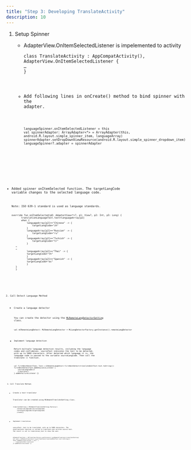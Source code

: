 ```yaml
---
title: "Step 3: Developing TranslateActivity"
description: 10
---
```


1. Setup Spinner

   - AdapterView.OnItemSelectedListener is impelemented to activity

     <pre><div id="copy-button22" class="copy-btn" title="Copy" onclick="copyCode(this.id)"></div><code>class TranslateActivity : AppCompatActivity(), AdapterView.OnItemSelectedListener {
     …
     }

   - Add following lines in onCreate() method to bind spinner with the adapter.

     <pre><div id="copy-button22" class="copy-btn" title="Copy" onclick="copyCode(this.id)"></div><code><pre><div id="copy-button22" class="copy-btn" title="Copy" onclick="copyCode(this.id)"></div><code>languageSpinner.onItemSelectedListener = this
     val spinnerAdapter: ArrayAdapter<*> = ArrayAdapter<Any?>(this, android.R.layout.simple_spinner_item, languageArray)
     spinnerAdapter.setDropDownViewResource(android.R.layout.simple_spinner_dropdown_item)
     languageSpinner?.adapter = spinnerAdapter

     
- Added spinner onItemSelected function. The targetLangCode variable changes to the selected language code.
   
  <pre><div id="copy-button22" class="copy-btn" title="Copy" onclick="copyCode(this.id)"></div><code>Note: ISO 639-1 standard is used as language standards.
   
  <pre><div id="copy-button22" class="copy-btn" title="Copy" onclick="copyCode(this.id)"></div><code>override fun onItemSelected(p0: AdapterView<*>?, p1: View?, p2: Int, p3: Long) {
         translationLanguageText.text=languageArray[p2]
         when {
             languageArray[p2]=="Chinese" -> {
                 targetLangCode="zh"
             }
             languageArray[p2]=="Russian" -> {
                 targetLangCode="ru"
             }
             languageArray[p2]=="Turkish" -> {
                 targetLangCode="tr"
             }
     …
     …
             languageArray[p2]=="Thai" -> {
             targetLangCode="th"
             }
             languageArray[p2]=="Spanish" -> {
             targetLangCode="es"
             }
     }
     }
   
2. Call Detect Language Method

   * Create a language detector

     You can create the detector using the [MLRemoteLangDetectorSetting](https://developer.huawei.com/consumer/en/doc/HMSCore-References-V5/remotelangdetectors-0000001050169495-V5) class.

     <pre><div id="copy-button22" class="copy-btn" title="Copy" onclick="copyCode(this.id)"></div><code>val mlRemoteLangDetect: MLRemoteLangDetector = MLLangDetectorFactory.getInstance().remoteLangDetector

   * Implement language detection

     Return multiple language detection results, including the language codes and confidences. sourceText indicates the text to be detected, with up to 5000 characters. After detected which language it is, the language code is passed to the variable sourceLangCode. Then call the translate () function.

     <pre><div id="copy-button22" class="copy-btn" title="Copy" onclick="copyCode(this.id)"></div><code>val firstBestDetectTask: Task<String> = mlRemoteLangDetect.firstBestDetect(translateEditText.text.toString())
     firstBestDetectTask.addOnSuccessListener {
         sourceLangCode=it
         translate()
     }.addOnFailureListener {}

3. Call Translate Method.

   * Create a text translator

     Translator can be created using MLRemoteTranslateSetting class.

     <pre><div id="copy-button22" class="copy-btn" title="Copy" onclick="copyCode(this.id)"></div><code>translateSetting = MLRemoteTranslateSetting.Factory() 
         .setSourceLangCode(sourceLangCode)
         .setTargetLangCode(targetLangCode)
         .create()

   * Implement translation.

     sourceText: text to be translated, with up to 5000 characters. The asynTranslate function is called to translate user-written source text. The result is set to translation_text to show the user.

     <pre><div id="copy-button22" class="copy-btn" title="Copy" onclick="copyCode(this.id)"></div><code>mlRemoteTranslator = MLTranslatorFactory.getInstance().getRemoteTranslator(translateSetting)
     val task = mlRemoteTranslator?.asyncTranslate(translateEditText.text.toString())
     task?.addOnSuccessListener { text ->
         translationText.text=text
     }?.addOnFailureListener {}
